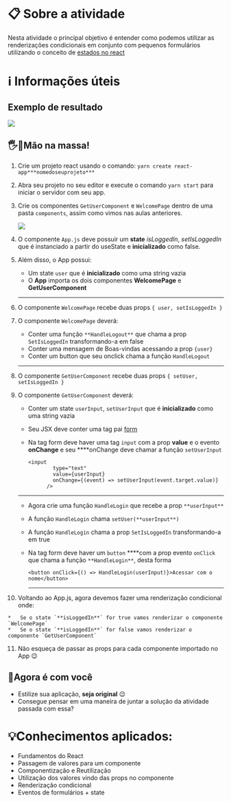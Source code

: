 # 📋 Sobre a atividade

Nesta atividade o principal objetivo é entender como podemos utilizar as renderizações condicionais em conjunto com pequenos formulários utilizando o conceito de [estados no react](https://reactjs.org/docs/hooks-state.html)

# ℹ️ Informações úteis

## Exemplo de resultado

![](https://i.imgur.com/pW3cRkL.gif)

## 🖐️🍝Mão na massa!

1.  Crie um projeto react usando o comando: `yarn create react-app***nomedoseuprojeto***`

2.  Abra seu projeto no seu editor e execute o comando `yarn start` para iniciar o servidor com seu app.

3.  Crie os componentes `GetUserComponent` e `WelcomePage` dentro de uma pasta `components`, assim como vimos nas aulas anteriores.

    ![](https://i.imgur.com/iuNYoNf.png)

4.  O componente `App.js` deve possuir um **state** _isLoggedIn_, _setIsLoggedIn_ que é instanciado a partir do useState e **inicializado** como false.

5.  Além disso, o App possui:

    *   Um state `user` que é **inicializado** como uma string vazia
    *   O **App** importa os dois componentes **WelcomePage** e **GetUserComponent**

    * * *

6.  O componente `WelcomePage` recebe duas props `{ user, setIsLoggedIn }`

7.  O componente `WelcomePage` deverá:

    *   Conter uma função `**HandleLogout**` que chama a prop `SetIsLoggedIn` transformando-a em false
    *   Conter uma mensagem de Boas-vindas acessando a prop `{user}`
    *   Conter um button que seu onclick chama a função `HandleLogout`

    * * *

8.  O componente `GetUserComponent` recebe duas props `{ setUser, setIsLoggedIn }`

9.  O componente `GetUserComponent` deverá:

    *   Conter um state `userInput`, `setUserInput` que é **inicializado** como uma string vazia

    *   Seu JSX deve conter uma tag pai [form](https://www.w3schools.com/tags/tag_form.asp)

    *   Na tag form deve haver uma tag `input` com a prop **value** e o evento **onChange** e seu ****onChange deve chamar a função `setUserInput`

            <input
                    type="text"
                    value={userInput}
                    onChange={(event) => setUserInput(event.target.value)}
                  />

    * * *

    *   Agora crie uma função `HandleLogin` que recebe a prop `**userInput**`

    *   A função `HandleLogin` chama `setUser(**userInput**)`

    *   A função `HandleLogin` chama a prop `SetIsLoggedIn` transformando-a em true

    *   Na tag form deve haver um `button` ****com a prop evento `onClick` que chama a função `**HandleLogin**`, desta forma

            <button onClick={() => HandleLogin(userInput)}>Acessar com o nome</button>

        * * *

10.  Voltando ao App.js, agora devemos fazer uma renderização condicional onde:

    *   Se o state `**isLoggedIn**` for true vamos renderizar o componente `WelcomePage`
    *   Se o state `**isLoggedIn**` for false vamos renderizar o componente `GetUserComponent`
11.  Não esqueça de passar as props para cada componente importado no App 😉

## 💪Agora é com você

*   Estilize sua aplicação, **seja original** 😉
*   Consegue pensar em uma maneira de juntar a solução da atividade passada com essa?

# 💡Conhecimentos aplicados:

*   Fundamentos do React
*   Passagem de valores para um componente
*   Componentização e Reutilização
*   Utilização dos valores vindo das props no componente
*   Renderização condicional
*   Eventos de formulários + state
